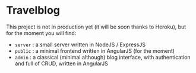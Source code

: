 # Travelblog  

This project is not in production yet (it will be soon thanks to Heroku), but for the moment you will find:   
- `server` : a small server written in NodeJS / ExpressJS  
- `public` : a minimal frontend written in AngularJS (for the moment)  
- `admin` : a classical (minimal although) blog interface, with authentication and full of CRUD, written in AngularJS
